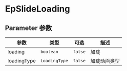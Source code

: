 # EpSlideLoading
## Parameter 参数
| 参数 | 类型 | 可选 | 描述 |
| --- | --- | --- | --- |
| loading | `boolean` | `false` | 加载
| loadingType | `LoadingType` | `false` | 加载动画类型
